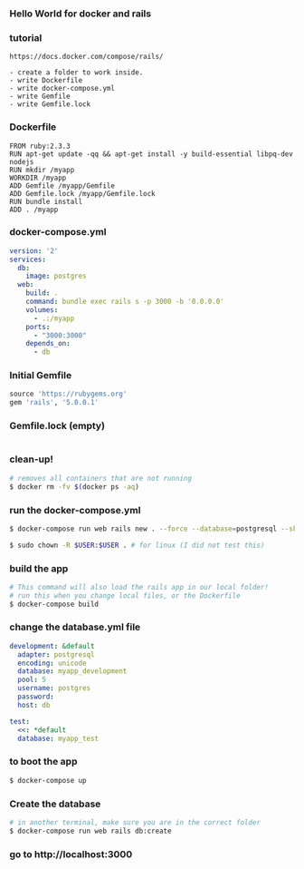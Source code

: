 ### Hello World for docker and rails

### tutorial 
```
https://docs.docker.com/compose/rails/
```

```
- create a folder to work inside.
- write Dockerfile
- write docker-compose.yml
- write Gemfile
- write Gemfile.lock
```

### Dockerfile
```
FROM ruby:2.3.3
RUN apt-get update -qq && apt-get install -y build-essential libpq-dev nodejs
RUN mkdir /myapp
WORKDIR /myapp
ADD Gemfile /myapp/Gemfile
ADD Gemfile.lock /myapp/Gemfile.lock
RUN bundle install
ADD . /myapp
```
### docker-compose.yml
```yaml
version: '2'
services:
  db:
    image: postgres
  web:
    build: .
    command: bundle exec rails s -p 3000 -b '0.0.0.0'
    volumes:
      - .:/myapp
    ports:
      - "3000:3000"
    depends_on:
      - db
```

### Initial Gemfile
```ruby
source 'https://rubygems.org'
gem 'rails', '5.0.0.1'
```

### Gemfile.lock (empty)
```

```


### clean-up! 
```bash
# removes all containers that are not running
$ docker rm -fv $(docker ps -aq)
```

### run the docker-compose.yml
```bash
$ docker-compose run web rails new . --force --database=postgresql --skip-bundle

$ sudo chown -R $USER:$USER . # for linux (I did not test this)
```




### build the app
```bash
# This command will also load the rails app in our local folder!
# run this when you change local files, or the Dockerfile
$ docker-compose build 
```

### change the database.yml file
```yaml
development: &default
  adapter: postgresql
  encoding: unicode
  database: myapp_development
  pool: 5
  username: postgres
  password:
  host: db

test:
  <<: *default
  database: myapp_test
```

### to boot the app
```bash
$ docker-compose up 
```

### Create the database
```bash
# in another terminal, make sure you are in the correct folder
$ docker-compose run web rails db:create
```

### go to http://localhost:3000
